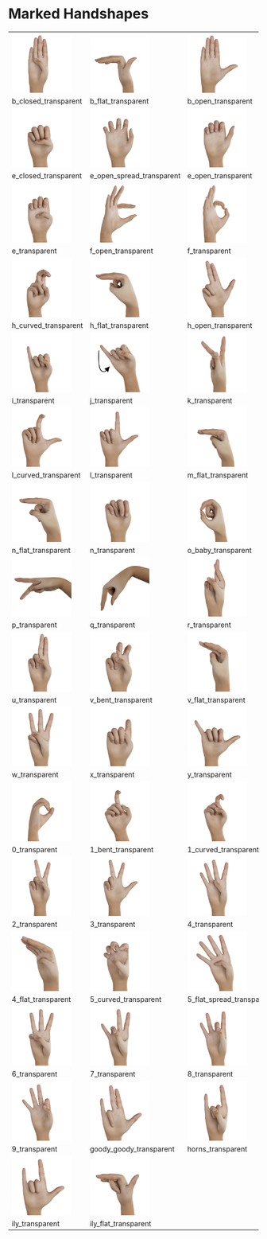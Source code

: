 # Marked Handshapes

<table>
  <tr>
    <td><img src="b_closed_transparent.png" alt="b_closed_transparent" width="120px"></td>
    <td><img src="b_flat_transparent.png" alt="b_flat_transparent" width="120px"></td>
    <td><img src="b_open_transparent.png" alt="b_open_transparent" width="120px"></td>
    <td><img src="d_transparent.png" alt="d_transparent" width="120px"></td>
   </tr>
  <tr>
    <td>b_closed_transparent</td>
    <td>b_flat_transparent</td>
    <td>b_open_transparent</td>
    <td>d_transparent</td>
  </tr>

  <tr>
    <td><img src="e_closed_transparent.png" alt="e_closed_transparent" width="120px"></td>
    <td><img src="e_open_spread_transparent.png" alt="e_open_spread_transparent" width="120px"></td>
    <td><img src="e_open_transparent.png" alt="e_open_transparent" width="120px"></td>
    <td><img src="e_spread_transparent.png" alt="e_spread_transparent" width="120px"></td>
   </tr>
  <tr>
    <td>e_closed_transparent</td>
    <td>e_open_spread_transparent</td>
    <td>e_open_transparent</td>
    <td>e_spread_transparent</td>
  </tr>
  
  <tr>
    <td><img src="e_transparent.png" alt="e_transparent" width="120px"></td>
    <td><img src="f_open_transparent.png" alt="f_open_transparent" width="120px"></td>
    <td><img src="f_transparent.png" alt="f_transparent" width="120px"></td>
    <td><img src="g_transparent.png" alt="g_transparent" width="120px"></td>
   </tr>
  <tr>
    <td>e_transparent</td>
    <td>f_open_transparent</td>
    <td>f_transparent</td>
    <td>g_transparent</td>
  </tr>
  
  <tr>
    <td><img src="h_curved_transparent.png" alt="h_curved_transparent" width="120px"></td>
    <td><img src="h_flat_transparent.png" alt="h_flat_transparent" width="120px"></td>
    <td><img src="h_open_transparent.png" alt="h_open_transparent" width="120px"></td>
    <td><img src="h_transparent.png" alt="h_transparent" width="120px"></td>
   </tr>
  <tr>
    <td>h_curved_transparent</td>
    <td>h_flat_transparent</td>
    <td>h_open_transparent</td>
    <td>h_transparent</td>
  </tr>
  
  <tr>
    <td><img src="i_transparent.png" alt="i_transparent" width="120px"></td>
    <td><img src="j_transparent.png" alt="j_transparent" width="120px"></td>
    <td><img src="k_transparent.png" alt="k_transparent" width="120px"></td>
    <td><img src="l_bent_transparent.png" alt="l_bent_transparent" width="120px"></td>
   </tr>
  <tr>
    <td>i_transparent</td>
    <td>j_transparent</td>
    <td>k_transparent</td>
    <td>l_bent_transparent</td>
  </tr>
  
  <tr>
    <td><img src="l_curved_transparent.png" alt="l_curved_transparent" width="120px"></td>
    <td><img src="l_transparent.png" alt="l_transparent" width="120px"></td>
    <td><img src="m_flat_transparent.png" alt="m_flat_transparent" width="120px"></td>
    <td><img src="m_transparent.png" alt="m_transparent" width="120px"></td>
   </tr>
  <tr>
    <td>l_curved_transparent</td>
    <td>l_transparent</td>
    <td>m_flat_transparent</td>
    <td>m_transparent</td>
  </tr>
  
  <tr>
    <td><img src="n_flat_transparent.png" alt="n_flat_transparent" width="120px"></td>
    <td><img src="n_transparent.png" alt="n_transparent" width="120px"></td>
    <td><img src="o_baby_transparent.png" alt="o_baby_transparent" width="120px"></td>
    <td><img src="o_flat_transparent.png" alt="o_flat_transparent" width="120px"></td>
   </tr>
  <tr>
    <td>n_flat_transparent</td>
    <td>n_transparent</td>
    <td>o_baby_transparent</td>
    <td>o_flat_transparent</td>
  </tr>
  
  <tr>
    <td><img src="p_transparent.png" alt="p_transparent" width="120px"></td>
    <td><img src="q_transparent.png" alt="q_transparent" width="120px"></td>
    <td><img src="r_transparent.png" alt="r_transparent" width="120px"></td>
    <td><img src="t_transparent.png" alt="t_transparent" width="120px"></td>
   </tr>
  <tr>
    <td>p_transparent</td>
    <td>q_transparent</td>
    <td>r_transparent</td>
    <td>t_transparent</td>
  </tr>
  
  <tr>
    <td><img src="u_transparent.png" alt="u_transparent" width="120px"></td>
    <td><img src="v_bent_transparent.png" alt="v_bent_transparent" width="120px"></td>
    <td><img src="v_flat_transparent.png" alt="v_flat_transparent" width="120px"></td>
    <td><img src="v_transparent.png" alt="v_transparent" width="120px"></td>
   </tr>
  <tr>
    <td>u_transparent</td>
    <td>v_bent_transparent</td>
    <td>v_flat_transparent</td>
    <td>v_transparent</td>
  </tr>
  
  <tr>
    <td><img src="w_transparent.png" alt="w_transparent" width="120px"></td>
    <td><img src="x_transparent.png" alt="x_transparent" width="120px"></td>
    <td><img src="y_transparent.png" alt="y_transparent" width="120px"></td>
    <td><img src="z_transparent.png" alt="z_transparent" width="120px"></td>
   </tr>
  <tr>
    <td>w_transparent</td>
    <td>x_transparent</td>
    <td>y_transparent</td>
    <td>z_transparent</td>
  </tr>

<tr>
    <td><img src="0_transparent.png" alt="0_transparent" width="120px"></td>
    <td><img src="1_bent_transparent.png" alt="1_bent_transparent" width="120px"></td>
    <td><img src="1_curved_transparent.png" alt="1_curved_transparent" width="120px"></td>
    <td><img src="1_flat_transparent.png" alt="1_flat_transparent" width="120px"></td>
   </tr>
  <tr>
    <td>0_transparent</td>
    <td>1_bent_transparent</td>
    <td>1_curved_transparent</td>
    <td>1_flat_transparent</td>
  </tr>

<tr>
    <td><img src="2_transparent.png" alt="2_transparent" width="120px"></td>
    <td><img src="3_transparent.png" alt="3_transparent" width="120px"></td>
    <td><img src="4_transparent.png" alt="4_transparent" width="120px"></td>
    <td><img src="4_curved_transparent.png" alt="4_curved_transparent" width="120px"></td>
   </tr>
  <tr>
    <td>2_transparent</td>
    <td>3_transparent</td>
    <td>4_transparent</td>
    <td>4_curved_transparent</td>
  </tr>

<tr>
    <td><img src="4_flat_transparent.png" alt="4_flat_transparent" width="120px"></td>
    <td><img src="5_curved_transparent.png" alt="5_curved_transparent" width="120px"></td>
    <td><img src="5_flat_spread_transparent.png" alt="5_flat_spread_transparent" width="120px"></td>
    <td><img src="5_stacked_transparent.png" alt="5_stacked_transparent" width="120px"></td>
   </tr>
  <tr>
    <td>4_flat_transparent</td>
    <td>5_curved_transparent</td>
    <td>5_flat_spread_transparent</td>
    <td>5_stacked_transparent</td>
  </tr>

<tr>
    <td><img src="6_transparent.png" alt="6_transparent" width="120px"></td>
    <td><img src="7_transparent.png" alt="7_transparent" width="120px"></td>
    <td><img src="8_transparent.png" alt="8_transparent" width="120px"></td>
    <td><img src="8_open_transparent.png" alt="8_open_transparent" width="120px"></td>
   
   </tr>
  <tr>
    <td>6_transparent</td>
    <td>7_transparent</td>
    <td>8_transparent</td>
    <td>8_open_transparent</td>
  </tr>

  <tr>
    <td><img src="9_transparent.png" alt="9_transparent" width="120px"></td>
    <td><img src="goody_goody_transparent.png" alt="goody_goody_transparent" width="120px"></td>
    <td><img src="horns_transparent.png" alt="horns_transparent" width="120px"></td>
    <td><img src="horns_flat_transparent.png" alt="horns_flat_transparent" width="120px"></td>
   </tr>
  <tr>
    <td>9_transparent</td>
    <td>goody_goody_transparent</td>
    <td>horns_transparent</td>
    <td>horns_flat_transparent</td>
  </tr>

<tr>
    <td><img src="ily_transparent.png" alt="ily_transparent" width="120px"></td>
    <td><img src="ily_flat_transparent.png" alt="ily_flat_transparent" width="120px"></td>
   </tr>
  <tr>
    <td>ily_transparent</td>
    <td>ily_flat_transparent</td>
  </tr>
</table>
